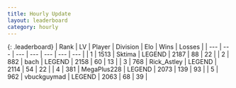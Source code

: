 ```yaml
---
title: Hourly Update
layout: leaderboard
category: hourly
---
```


{: .leaderboard}
| Rank | LV | Player | Division | Elo | Wins | Losses |
| --- | --- | --- | --- | --- | --- | --- |
| <span data-change="0">1</span> | 1513 | <span title="ID: 353063">Sktima</span> | LEGEND | <span data-change="15">2187</span> | <span data-change="2">88</span> | <span data-change="0">22</span> |
| <span data-change="0">2</span> | 882 | <span title="ID: 281795">bach</span> | LEGEND | <span data-change="-4">2158</span> | <span data-change="1">60</span> | <span data-change="1">13</span> |
| <span data-change="0">3</span> | 768 | <span title="ID: 466583">Rick_Astley</span> | LEGEND | <span data-change="0">2114</span> | <span data-change="0">54</span> | <span data-change="0">22</span> |
| <span data-change="0">4</span> | 381 | <span title="ID: 651782">MegaPlus228</span> | LEGEND | <span data-change="0">2073</span> | <span data-change="0">139</span> | <span data-change="0">93</span> |
| <span data-change="0">5</span> | 962 | <span title="ID: 418052">vbuckguymad</span> | LEGEND | <span data-change="0">2063</span> | <span data-change="0">68</span> | <span data-change="0">39</span> |